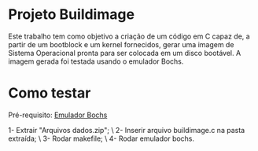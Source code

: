 
# Projeto Buildimage
Este trabalho tem como objetivo a criação de um código em C capaz de, a partir de um bootblock
e um kernel fornecidos, gerar uma imagem de Sistema Operacional pronta para ser colocada em um
disco bootável. A imagem gerada foi testada usando o emulador Bochs.

# Como testar
Pré-requisito: [Emulador Bochs](https://bochs.sourceforge.io/getcurrent.html)

1- Extrair "Arquivos dados.zip"; \\
2- Inserir arquivo buildimage.c na pasta extraída; \\
3- Rodar makefile; \\
4- Rodar emulador bochs.

